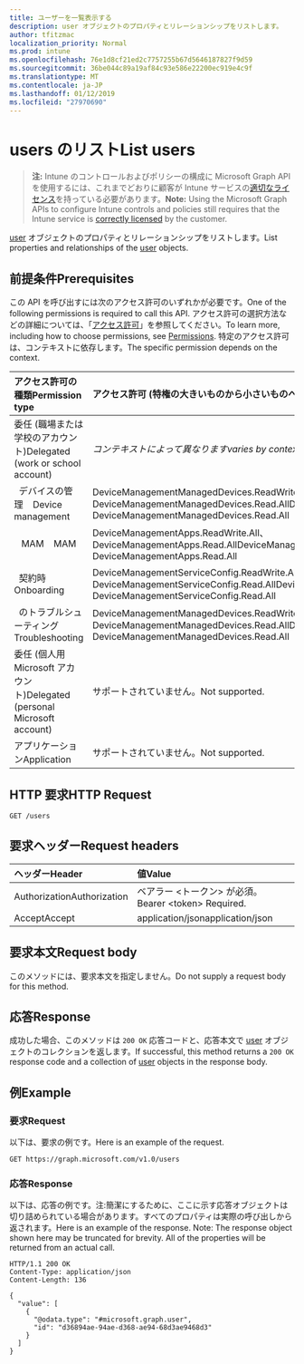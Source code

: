 ```yaml
---
title: ユーザーを一覧表示する
description: user オブジェクトのプロパティとリレーションシップをリストします。
author: tfitzmac
localization_priority: Normal
ms.prod: intune
ms.openlocfilehash: 76e1d8cf21ed2c7757255b67d5646187827f9d59
ms.sourcegitcommit: 36be044c89a19af84c93e586e22200ec919e4c9f
ms.translationtype: MT
ms.contentlocale: ja-JP
ms.lasthandoff: 01/12/2019
ms.locfileid: "27970690"
---
```

# <a name="list-users"></a><span data-ttu-id="a312b-103">users のリスト</span><span class="sxs-lookup"><span data-stu-id="a312b-103">List users</span></span>

> <span data-ttu-id="a312b-104">**注:** Intune のコントロールおよびポリシーの構成に Microsoft Graph API を使用するには、これまでどおりに顧客が Intune サービスの[適切なライセンス](https://go.microsoft.com/fwlink/?linkid=839381)を持っている必要があります。</span><span class="sxs-lookup"><span data-stu-id="a312b-104">**Note:** Using the Microsoft Graph APIs to configure Intune controls and policies still requires that the Intune service is [correctly licensed](https://go.microsoft.com/fwlink/?linkid=839381) by the customer.</span></span>

<span data-ttu-id="a312b-105">[user](../resources/intune-shared-user.md) オブジェクトのプロパティとリレーションシップをリストします。</span><span class="sxs-lookup"><span data-stu-id="a312b-105">List properties and relationships of the [user](../resources/intune-shared-user.md) objects.</span></span>
## <a name="prerequisites"></a><span data-ttu-id="a312b-106">前提条件</span><span class="sxs-lookup"><span data-stu-id="a312b-106">Prerequisites</span></span>
<span data-ttu-id="a312b-107">この API を呼び出すには次のアクセス許可のいずれかが必要です。</span><span class="sxs-lookup"><span data-stu-id="a312b-107">One of the following permissions is required to call this API.</span></span> <span data-ttu-id="a312b-108">アクセス許可の選択方法などの詳細については、「[アクセス許可](/graph/permissions-reference)」を参照してください。</span><span class="sxs-lookup"><span data-stu-id="a312b-108">To learn more, including how to choose permissions, see [Permissions](/graph/permissions-reference).</span></span>  <span data-ttu-id="a312b-109">特定のアクセス許可は、コンテキストに依存します。</span><span class="sxs-lookup"><span data-stu-id="a312b-109">The specific permission depends on the context.</span></span>

|<span data-ttu-id="a312b-110">アクセス許可の種類</span><span class="sxs-lookup"><span data-stu-id="a312b-110">Permission type</span></span>|<span data-ttu-id="a312b-111">アクセス許可 (特権の大きいものから小さいものへ)</span><span class="sxs-lookup"><span data-stu-id="a312b-111">Permissions (from most to least privileged)</span></span>|
|:---|:---|
|<span data-ttu-id="a312b-112">委任 (職場または学校のアカウント)</span><span class="sxs-lookup"><span data-stu-id="a312b-112">Delegated (work or school account)</span></span>| <span data-ttu-id="a312b-113">_コンテキストによって異なります_</span><span class="sxs-lookup"><span data-stu-id="a312b-113">_varies by context_</span></span>|
| <span data-ttu-id="a312b-114">&nbsp;&nbsp;デバイスの管理</span><span class="sxs-lookup"><span data-stu-id="a312b-114">&nbsp; &nbsp; Device management</span></span> | <span data-ttu-id="a312b-115">DeviceManagementManagedDevices.ReadWrite.All、DeviceManagementManagedDevices.Read.All</span><span class="sxs-lookup"><span data-stu-id="a312b-115">DeviceManagementManagedDevices.ReadWrite.All, DeviceManagementManagedDevices.Read.All</span></span> |
| <span data-ttu-id="a312b-116">&nbsp;&nbsp; MAM</span><span class="sxs-lookup"><span data-stu-id="a312b-116">&nbsp; &nbsp; MAM</span></span> | <span data-ttu-id="a312b-117">DeviceManagementApps.ReadWrite.All、DeviceManagementApps.Read.All</span><span class="sxs-lookup"><span data-stu-id="a312b-117">DeviceManagementApps.ReadWrite.All, DeviceManagementApps.Read.All</span></span> |
| <span data-ttu-id="a312b-118">&nbsp;&nbsp;契約時</span><span class="sxs-lookup"><span data-stu-id="a312b-118">&nbsp; &nbsp; Onboarding</span></span> | <span data-ttu-id="a312b-119">DeviceManagementServiceConfig.ReadWrite.All、DeviceManagementServiceConfig.Read.All</span><span class="sxs-lookup"><span data-stu-id="a312b-119">DeviceManagementServiceConfig.ReadWrite.All, DeviceManagementServiceConfig.Read.All</span></span> |
| <span data-ttu-id="a312b-120">&nbsp;&nbsp;のトラブルシューティング</span><span class="sxs-lookup"><span data-stu-id="a312b-120">&nbsp; &nbsp; Troubleshooting</span></span> | <span data-ttu-id="a312b-121">DeviceManagementManagedDevices.ReadWrite.All、DeviceManagementManagedDevices.Read.All</span><span class="sxs-lookup"><span data-stu-id="a312b-121">DeviceManagementManagedDevices.ReadWrite.All, DeviceManagementManagedDevices.Read.All</span></span> |
|<span data-ttu-id="a312b-122">委任 (個人用 Microsoft アカウント)</span><span class="sxs-lookup"><span data-stu-id="a312b-122">Delegated (personal Microsoft account)</span></span>|<span data-ttu-id="a312b-123">サポートされていません。</span><span class="sxs-lookup"><span data-stu-id="a312b-123">Not supported.</span></span>|
|<span data-ttu-id="a312b-124">アプリケーション</span><span class="sxs-lookup"><span data-stu-id="a312b-124">Application</span></span>|<span data-ttu-id="a312b-125">サポートされていません。</span><span class="sxs-lookup"><span data-stu-id="a312b-125">Not supported.</span></span>|

## <a name="http-request"></a><span data-ttu-id="a312b-126">HTTP 要求</span><span class="sxs-lookup"><span data-stu-id="a312b-126">HTTP Request</span></span>
<!-- {
  "blockType": "ignored"
}
-->
``` http
GET /users
```

## <a name="request-headers"></a><span data-ttu-id="a312b-127">要求ヘッダー</span><span class="sxs-lookup"><span data-stu-id="a312b-127">Request headers</span></span>
|<span data-ttu-id="a312b-128">ヘッダー</span><span class="sxs-lookup"><span data-stu-id="a312b-128">Header</span></span>|<span data-ttu-id="a312b-129">値</span><span class="sxs-lookup"><span data-stu-id="a312b-129">Value</span></span>|
|:---|:---|
|<span data-ttu-id="a312b-130">Authorization</span><span class="sxs-lookup"><span data-stu-id="a312b-130">Authorization</span></span>|<span data-ttu-id="a312b-131">ベアラー &lt;トークン&gt; が必須。</span><span class="sxs-lookup"><span data-stu-id="a312b-131">Bearer &lt;token&gt; Required.</span></span>|
|<span data-ttu-id="a312b-132">Accept</span><span class="sxs-lookup"><span data-stu-id="a312b-132">Accept</span></span>|<span data-ttu-id="a312b-133">application/json</span><span class="sxs-lookup"><span data-stu-id="a312b-133">application/json</span></span>|

## <a name="request-body"></a><span data-ttu-id="a312b-134">要求本文</span><span class="sxs-lookup"><span data-stu-id="a312b-134">Request body</span></span>
<span data-ttu-id="a312b-135">このメソッドには、要求本文を指定しません。</span><span class="sxs-lookup"><span data-stu-id="a312b-135">Do not supply a request body for this method.</span></span>

## <a name="response"></a><span data-ttu-id="a312b-136">応答</span><span class="sxs-lookup"><span data-stu-id="a312b-136">Response</span></span>
<span data-ttu-id="a312b-137">成功した場合、このメソッドは `200 OK` 応答コードと、応答本文で [user](../resources/intune-shared-user.md) オブジェクトのコレクションを返します。</span><span class="sxs-lookup"><span data-stu-id="a312b-137">If successful, this method returns a `200 OK` response code and a collection of [user](../resources/intune-shared-user.md) objects in the response body.</span></span>

## <a name="example"></a><span data-ttu-id="a312b-138">例</span><span class="sxs-lookup"><span data-stu-id="a312b-138">Example</span></span>

### <a name="request"></a><span data-ttu-id="a312b-139">要求</span><span class="sxs-lookup"><span data-stu-id="a312b-139">Request</span></span>
<span data-ttu-id="a312b-140">以下は、要求の例です。</span><span class="sxs-lookup"><span data-stu-id="a312b-140">Here is an example of the request.</span></span>

``` http
GET https://graph.microsoft.com/v1.0/users
```

### <a name="response"></a><span data-ttu-id="a312b-141">応答</span><span class="sxs-lookup"><span data-stu-id="a312b-141">Response</span></span>
<span data-ttu-id="a312b-p102">以下は、応答の例です。注:簡潔にするために、ここに示す応答オブジェクトは切り詰められている場合があります。すべてのプロパティは実際の呼び出しから返されます。</span><span class="sxs-lookup"><span data-stu-id="a312b-p102">Here is an example of the response. Note: The response object shown here may be truncated for brevity. All of the properties will be returned from an actual call.</span></span>

``` http
HTTP/1.1 200 OK
Content-Type: application/json
Content-Length: 136

{
  "value": [
    {
      "@odata.type": "#microsoft.graph.user",
      "id": "d36894ae-94ae-d368-ae94-68d3ae9468d3"
    }
  ]
}
```



